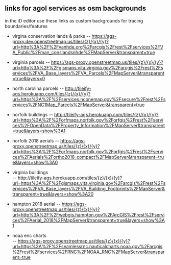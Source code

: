 ## links for agol services as osm backgrounds
in the iD editor use these links as custom backgrounds for tracing boundaries/features 

- virgina conservation lands & parks
-- https://ags-proxy.dev.openstreetmap.us/tiles/{z}/{x}/{y}?url=http%3A%2F%2Fvanhde.org%2Farcgis%2Frest%2Fservices%2FVA_Public%2Fman_conslandsnhde%2FMapServer&transparent=true

- virginia parcels
-- https://ags-proxy.openstreetmap.us/tiles/{z}/{x}/{y}?url=http%3A%2F%2Fgismaps.vita.virginia.gov%2Farcgis%2Frest%2Fservices%2FVA_Base_layers%2FVA_Parcels%2FMapServer&transparent=true&layers=0  

- north carolina parcels
-- http://tileify-ags.herokuapp.com/tiles/{z}/{x}/{y}?url=https%3A%2F%2Fservices.nconemap.gov%2Fsecure%2Frest%2Fservices%2FNC1Map_Parcels%2FMapServer&transparent=true  

- norfolk buildings
-- http://tileify-ags.herokuapp.com/tiles/{z}/{x}/{y}?url=https%3A%2F%2Forfmaps.norfolk.gov%2Forfgis%2Frest%2Fservices%2FOpenData%2FProperty_Information%2FMapServer&transparent=true&layers=show%3A1  

- norfolk 2018 aerials
-- https://ags-proxy.openstreetmap.us/tiles/{z}/{x}/{y}?url=https%3A%2F%2Forfmaps.norfolk.gov%2Forfgis%2Frest%2Fservices%2FAerials%2Fortho2018_compact%2FMapServer&transparent=true&layers=show%3A0

- virginia buildings  
-- http://tileify-ags.herokuapp.com/tiles/{z}/{x}/{y}?url=https%3A%2F%2Fgismaps.vita.virginia.gov%2Farcgis%2Frest%2Fservices%2FVA_Base_layers%2FVA_Building_Footprints%2FMapServer&transparent=true&layers=show%3A20  

- hampton 2018 aerial
-- https://ags-proxy.openstreetmap.us/tiles/{z}/{x}/{y}?url=http%3A%2F%2Fwebgis.hampton.gov%2FArcGIS%2Frest%2Fservices%2FAerial_2018%2FMapServer&transparent=true&layers=show%3A1

- noaa enc charts  
-- https://ags-proxy.openstreetmap.us/tiles/{z}/{x}/{y}?url=https%3A%2F%2Fseamlessrnc.nauticalcharts.noaa.gov%2Farcgis%2Frest%2Fservices%2FRNC%2FNOAA_RNC%2FMapServer&transparent=true
